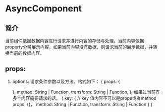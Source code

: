 # AsyncComponent

## 简介
  当前组件依据数据内容进行请求并进行内容的存储与处理。当前内容依据property分辨展示内容，如果当前内容没有数据，则请求当前的展示数据，并转换当前的数据内容。

## props:
  1. options: 请求条件参数以及方法。格式如下：
    {
      props: {

      },
      method: String | Function,
      transform: String | Function,
    },
    如果过当前有多个内容需要请求的话。
    {
      key: { // key 值内容不可以是props或者method
        props: {}，
        method: String | Function,
        transform: String | Function
      }
    }